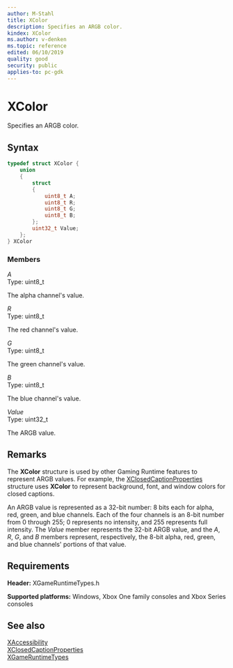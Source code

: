```yaml
---
author: M-Stahl
title: XColor
description: Specifies an ARGB color.
kindex: XColor
ms.author: v-denken
ms.topic: reference
edited: 06/10/2019
quality: good
security: public
applies-to: pc-gdk
---
```


# XColor  
Specifies an ARGB color.  

## Syntax  
  
```cpp
typedef struct XColor {  
    union  
    {  
        struct  
        {  
            uint8_t A;  
            uint8_t R;  
            uint8_t G;  
            uint8_t B;  
        };  
        uint32_t Value;  
    };  
} XColor  
```
  
### Members  
  
*A*  
Type: uint8_t  
  
The alpha channel's value.  
  
*R*  
Type: uint8_t  
  
The red channel's value.  
  
*G*  
Type: uint8_t  
  
The green channel's value.  
  
*B*  
Type: uint8_t  
  
The blue channel's value.  
  
*Value*  
Type: uint32_t  
  
The ARGB value.  
  
## Remarks  
  
The **XColor** structure is used by other Gaming Runtime features to represent ARGB values. For example, the [XClosedCaptionProperties](../../xaccessibility/structs/xclosedcaptionproperties.md) structure uses **XColor** to represent background, font, and window colors for closed captions. 
  
An ARGB value is represented as a 32-bit number: 8 bits each for alpha, red, green, and blue channels. Each of the four channels is an 8-bit number from 0 through 255; 0 represents no intensity, and 255 represents full intensity. The *Value* member represents the 32-bit ARGB value, and the *A*, *R*, *G*, and *B* members represent, respectively, the 8-bit alpha, red, green, and blue channels' portions of that value. 
  
## Requirements  
  
**Header:** XGameRuntimeTypes.h
  
**Supported platforms:** Windows, Xbox One family consoles and Xbox Series consoles  
  
## See also  
[XAccessibility](../../xaccessibility/xaccessibility_members.md)  
[XClosedCaptionProperties](../../xaccessibility/structs/xclosedcaptionproperties.md)  
[XGameRuntimeTypes](../xgameruntimetypes_members.md)  
  